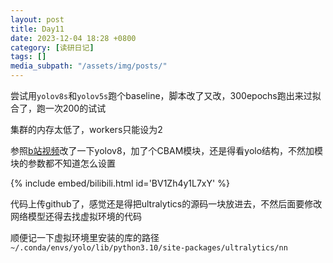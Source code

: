 ```yaml
---
layout: post
title: Day11
date: 2023-12-04 18:28 +0800
category: [读研日记]
tags: []
media_subpath: "/assets/img/posts/"
---
```


尝试用`yolov8s`和`yolov5s`跑个baseline，脚本改了又改，300epochs跑出来过拟合了，跑一次200的试试

集群的内存太低了，workers只能设为2

参照[b站视频](https://www.bilibili.com/video/BV1Zh4y1L7xY/)改了一下yolov8，加了个CBAM模块，还是得看yolo结构，不然加模块的参数都不知道怎么设置

{% include embed/bilibili.html id='BV1Zh4y1L7xY' %}

代码上传github了，感觉还是得把ultralytics的源码一块放进去，不然后面要修改网络模型还得去找虚拟环境的代码

顺便记一下虚拟环境里安装的库的路径`~/.conda/envs/yolo/lib/python3.10/site-packages/ultralytics/nn`
